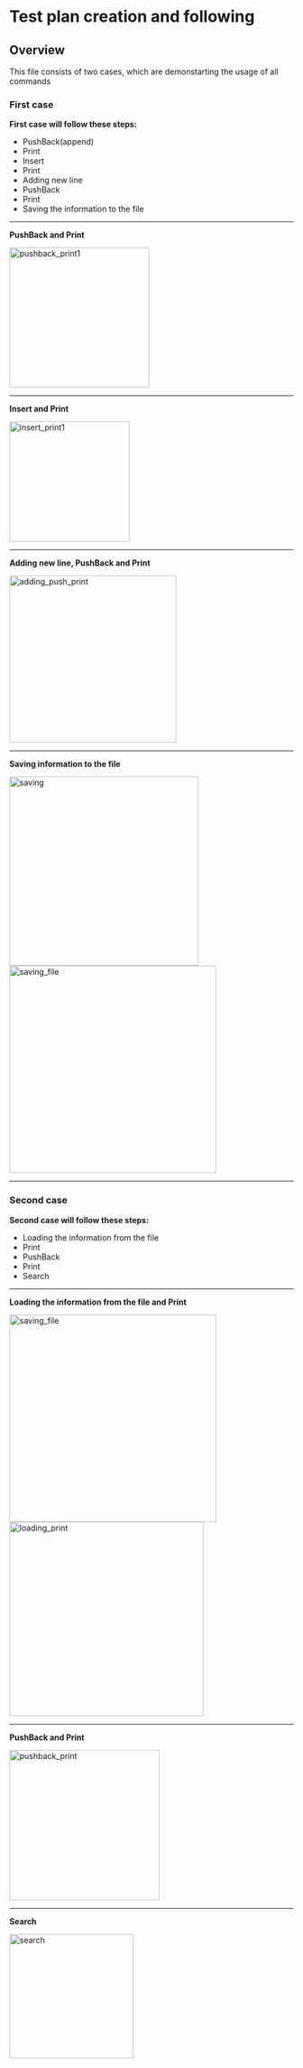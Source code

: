 # Test plan creation and following

## Overview

This file consists of two cases, which are demonstarting the usage of all commands

### First case

**First case will follow these steps:**
- PushBack(append)
- Print
- Insert
- Print
- Adding new line
- PushBack
- Print
- Saving the information to the file

---

**PushBack and Print**

<img width="248" alt="pushback_print1" src="https://github.com/ivan-yakovenko/Assignment_1-Programming_Paradigms/assets/115104068/46208f55-d3d1-41c1-87cc-7b9114d42cd8">

---

**Insert and Print**

<img width="213" alt="insert_print1" src="https://github.com/ivan-yakovenko/Assignment_1-Programming_Paradigms/assets/115104068/09380d8c-1bad-4844-85f7-a7d67506a36a">

---


**Adding new line, PushBack and Print**

<img width="296" alt="adding_push_print" src="https://github.com/ivan-yakovenko/Assignment_1-Programming_Paradigms/assets/115104068/28d56b85-da62-4f02-a143-970bf0f56e1e">

---

**Saving information to the file**

<img width="335" alt="saving" src="https://github.com/ivan-yakovenko/Assignment_1-Programming_Paradigms/assets/115104068/3bd46ce1-a068-4a8a-9e40-3942b6f169ae">

<img width="367" alt="saving_file" src="https://github.com/ivan-yakovenko/Assignment_1-Programming_Paradigms/assets/115104068/0c84d3f0-b846-4ef8-ad5e-e4d382f948d7">


---


### Second case

**Second case will follow these steps:**
- Loading the information from the file
- Print
- PushBack
- Print
- Search

---


**Loading the information from the file and Print**

<img width="367" alt="saving_file" src="https://github.com/ivan-yakovenko/Assignment_1-Programming_Paradigms/assets/115104068/0c84d3f0-b846-4ef8-ad5e-e4d382f948d7">


<img width="344" alt="loading_print" src="https://github.com/ivan-yakovenko/Assignment_1-Programming_Paradigms/assets/115104068/57dc740c-183b-4949-b68b-d52e5b373a27">

---

**PushBack and Print**

<img width="266" alt="pushback_print" src="https://github.com/ivan-yakovenko/Assignment_1-Programming_Paradigms/assets/115104068/234bbd8e-0e09-4b43-8aeb-a13510b43929">

---

**Search**

<img width="220" alt="search" src="https://github.com/ivan-yakovenko/Assignment_1-Programming_Paradigms/assets/115104068/07ded60e-ec1f-45e0-91ba-d181f3f992bc">












  


